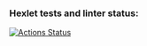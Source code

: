 ### Hexlet tests and linter status:
[![Actions Status](https://github.com/AnyaLV/data-analytics-project-96/workflows/hexlet-check/badge.svg)](https://github.com/AnyaLV/data-analytics-project-96/actions)